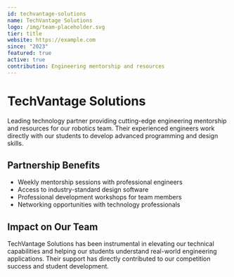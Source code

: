 ```yaml
---
id: techvantage-solutions
name: TechVantage Solutions
logo: /img/team-placeholder.svg
tier: title
website: https://example.com
since: "2023"
featured: true
active: true
contribution: Engineering mentorship and resources
---
```


# TechVantage Solutions

Leading technology partner providing cutting-edge engineering mentorship and resources for our robotics team. Their experienced engineers work directly with our students to develop advanced programming and design skills.

## Partnership Benefits
- Weekly mentorship sessions with professional engineers
- Access to industry-standard design software
- Professional development workshops for team members
- Networking opportunities with technology professionals

## Impact on Our Team
TechVantage Solutions has been instrumental in elevating our technical capabilities and helping our students understand real-world engineering applications. Their support has directly contributed to our competition success and student development.